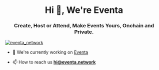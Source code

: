 <h1 align="center">Hi 👋, We're Eventa</h1>
<h3 align="center">Create, Host or Attend, Make Events Yours, Onchain and Private.</h3>

<p align="left"> <a href="https://twitter.com/eventa_network" target="blank"><img src="https://img.shields.io/twitter/follow/eventa_network?logo=twitter&style=for-the-badge" alt="eventa_network" /></a> </p>

- 🔭 We're currently working on [Eventa](https://eventa.network)

- 📫 How to reach us **hi@eventa.network**

</p>
